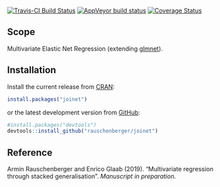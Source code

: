 
<!-- Modify xxx.Rmd, not xxx.md! -->

[![Travis-CI Build
Status](https://travis-ci.org/rauschenberger/joinet.svg)](https://travis-ci.org/rauschenberger/joinet)
[![AppVeyor build
status](https://ci.appveyor.com/api/projects/status/github/rauschenberger/joinet?svg=true)](https://ci.appveyor.com/project/rauschenberger/joinet)
[![Coverage
Status](https://codecov.io/github/rauschenberger/joinet/coverage.svg?branch=master)](https://codecov.io/github/rauschenberger/joinet)

## Scope

Multivariate Elastic Net Regression (extending
[glmnet](https://CRAN.R-project.org/package=glmnet)).

## Installation

Install the current release from
[CRAN](https://CRAN.R-project.org/package=joinet):

``` r
install.packages("joinet")
```

or the latest development version from
[GitHub](https://github.com/rauschenberger/joinet):

``` r
#install.packages("devtools")
devtools::install_github("rauschenberger/joinet")
```

## Reference

Armin Rauschenberger and Enrico Glaab (2019). “Multivariate regression
through stacked generalisation”. *Manuscript in preparation.*
